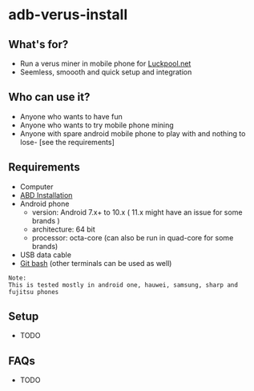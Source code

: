 # adb-verus-install
## What's for?
* Run a verus miner in mobile phone for [Luckpool.net](https://luckpool.net/verus/connect.html)
* Seemless, smoooth and quick setup and integration


## Who can use it?
* Anyone who wants to have fun
* Anyone who wants to try mobile phone mining
* Anyone with spare android mobile phone to play with and nothing to lose- [see the requirements]

## Requirements
* Computer
* [ABD Installation](https://developer.android.com/studio/releases/platform-tools)
* Android phone
  - version: Android 7.x+ to 10.x ( 11.x might have an issue for some brands )
  - architecture: 64 bit 
  - processor: octa-core (can also be run in quad-core for some brands)
* USB data cable
* [Git bash](https://git-scm.com/downloads) (other terminals can be used as well)
```
Note:
This is tested mostly in android one, hauwei, samsung, sharp and fujitsu phones
```

## Setup
 - TODO
 
 ## FAQs
 - TODO
